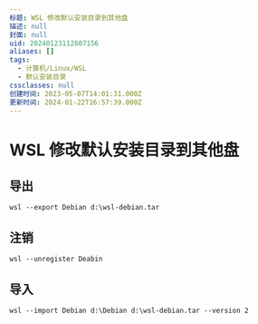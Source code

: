 ```yaml
---
标题: WSL 修改默认安装目录到其他盘
描述: null
封面: null
uid: 20240123112807156
aliases: []
tags:
  - 计算机/Linux/WSL
  - 默认安装目录
cssclasses: null
创建时间: 2023-05-07T14:01:31.000Z
更新时间: 2024-01-22T16:57:39.000Z
---
```


# WSL 修改默认安装目录到其他盘

## 导出

```shell
wsl --export Debian d:\wsl-debian.tar
```

## 注销

```shell
wsl --unregister Deabin
```

## 导入

```shell
wsl --import Debian d:\Debian d:\wsl-debian.tar --version 2
```

